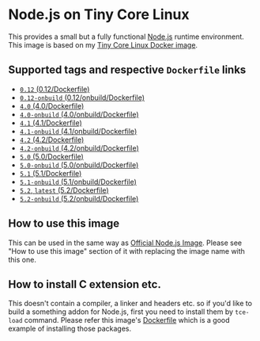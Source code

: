Node.js on Tiny Core Linux
=========================

This provides a small but a fully functional [Node.js](https://nodejs.org/) runtime environment. This image is based on my [Tiny Core Linux Docker image](https://hub.docker.com/r/tatsushid/tinycore/).

## Supported tags and respective `Dockerfile` links

- [`0.12` (0.12/Dockerfile)](https://github.com/tatsushid/docker-tinycore-node/blob/master/0.12/Dockerfile)
- [`0.12-onbuild` (0.12/onbuild/Dockerfile)](https://github.com/tatsushid/docker-tinycore-node/blob/master/0.12/onbuild/Dockerfile)
- [`4.0` (4.0/Dockerfile)](https://github.com/tatsushid/docker-tinycore-node/blob/master/4.0/Dockerfile)
- [`4.0-onbuild` (4.0/onbuild/Dockerfile)](https://github.com/tatsushid/docker-tinycore-node/blob/master/4.0/onbuild/Dockerfile)
- [`4.1` (4.1/Dockerfile)](https://github.com/tatsushid/docker-tinycore-node/blob/master/4.1/Dockerfile)
- [`4.1-onbuild` (4.1/onbuild/Dockerfile)](https://github.com/tatsushid/docker-tinycore-node/blob/master/4.1/onbuild/Dockerfile)
- [`4.2` (4.2/Dockerfile)](https://github.com/tatsushid/docker-tinycore-node/blob/master/4.2/Dockerfile)
- [`4.2-onbuild` (4.2/onbuild/Dockerfile)](https://github.com/tatsushid/docker-tinycore-node/blob/master/4.2/onbuild/Dockerfile)
- [`5.0` (5.0/Dockerfile)](https://github.com/tatsushid/docker-tinycore-node/blob/master/5.0/Dockerfile)
- [`5.0-onbuild` (5.0/onbuild/Dockerfile)](https://github.com/tatsushid/docker-tinycore-node/blob/master/5.0/onbuild/Dockerfile)
- [`5.1` (5.1/Dockerfile)](https://github.com/tatsushid/docker-tinycore-node/blob/master/5.1/Dockerfile)
- [`5.1-onbuild` (5.1/onbuild/Dockerfile)](https://github.com/tatsushid/docker-tinycore-node/blob/master/5.1/onbuild/Dockerfile)
- [`5.2`, `latest` (5.2/Dockerfile)][Latest Dockerfile]
- [`5.2-onbuild` (5.2/onbuild/Dockerfile)](https://github.com/tatsushid/docker-tinycore-node/blob/master/5.2/onbuild/Dockerfile)

## How to use this image

This can be used in the same way as [Official Node.js Image](https://hub.docker.com/_/node/). Please see "How to use this image" section of it with replacing the image name with this one.

## How to install C extension etc.

This doesn't contain a compiler, a linker and headers etc. so if you'd like to build a something addon for Node.js, first you need to install them by `tce-load` command. Please refer this image's [Dockerfile][Latest Dockerfile] which is a good example of installing those packages.

[Latest Dockerfile]: https://github.com/tatsushid/docker-tinycore-node/blob/master/5.2/Dockerfile

